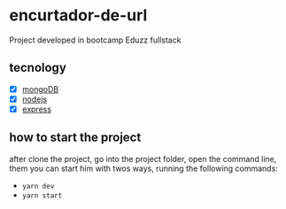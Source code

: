 # encurtador-de-url

Project developed in bootcamp Eduzz fullstack

## tecnology

- [x] [mongoDB](https://www.mongodb.com/try/download/community)
- [x] [nodejs](https://nodejs.org/en/)
- [x] [express](https://expressjs.com/pt-br/)  

## how to start the project

after clone the project, go into the project folder, open the command line, them you can start him with twos ways, running the following commands:

- `yarn dev`
- `yarn start`
